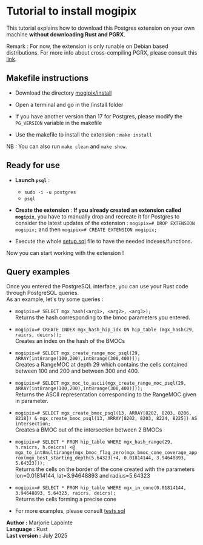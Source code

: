 # Tutorial to install mogipix

This tutorial explains how to download this Postgres extension on your own machine **without downloading Rust and PGRX**.

Remark : For now, the extension is only runable on Debian based distributions.
For more info about cross-compiling PGRX, please consult this [link](https://github.com/pgcentralfoundation/pgrx/blob/develop/docs/src/extension/build/cross-compile.md).

## Makefile instructions

- Download the directory [mogipix/install](https://gitlab.com/marjorielptt/mogipix/-/tree/main/install?ref_type=heads)

- Open a terminal and go in the /install folder

- If you have another version than 17 for Postgres, please modify the `PG_VERSION` variable in the makefile

- Use the makefile to install the extension : `make install`

NB : You can also run `make clean` and `make show`.

## Ready for use

- **Launch `psql`** :
    + `sudo -i -u postgres`
    + `psql`

- **Create the extension** : **If you already created an extension called `mogipix`**, you have to manually drop and recreate it for Postgres to consider the latest updates of the extension : `mogipix=# DROP EXTENSION mogipix;` and then `mogipix=# CREATE EXTENSION mogipix;`

- Execute the whole [setup.sql](https://gitlab.com/marjorielptt/mogipix/-/blob/main/pg_regress/sql/setup.sql?ref_type=heads) file to have the needed indexes/functions.

Now you can start working with the extension !

## Query examples

  Once you entered the PostgreSQL interface, you can use your Rust code through PostgreSQL queries.<br/>
  As an example, let's try some queries :

  - `mogipix=# SELECT mgx_hash(<arg1>, <arg2>, <arg3>);`<br/>
  Returns the hash corresponding to the bmoc parameters you entered.

  - `mogipix=# CREATE INDEX mgx_hash_hip_idx ON hip_table (mgx_hash(29, raicrs, deicrs));`<br/>
  Creates an index on the hash of the BMOCs
  - `mogipix=# SELECT mgx_create_range_moc_psql(29, ARRAY[int8range(100,200),int8range(300,400)]);`<br/>
  Creates a RangeMOC at depth 29 which contains the cells contained between 100 and 200 and between 300 and 400.
  - `mogipix=# SELECT mgx_moc_to_ascii(mgx_create_range_moc_psql(29, ARRAY[int8range(100,200),int8range(300,400)]));`<br/>
  Returns the ASCII representation corresponding to the RangeMOC given in parameter.
  - `mogipix=# SELECT mgx_create_bmoc_psql(13, ARRAY[8202, 8203, 8206, 8218]) & mgx_create_bmoc_psql(13, ARRAY[8202, 8203, 8224, 8225]) AS intersection;`<br/>
  Creates a BMOC out of the intersection between 2 BMOCs
  - `mogipix=# SELECT * FROM hip_table WHERE mgx_hash_range(29, h.raicrs, h.deicrs) <@ mgx_to_int8multirange(mgx_bmoc_flag_zero(mgx_bmoc_cone_coverage_approx(mgx_best_starting_depth(5.64323)+4, 0.01814144, 3.94648893, 5.64323)));`<br/>
  Returns the cells on the border of the cone created with the parameters lon=0.01814144, lat=3.94648893 and radius=5.64323
  - `mogipix=# SELECT * FROM hip_table WHERE mgx_in_cone(0.01814144, 3.94648893, 5.64323, raicrs, deicrs);`<br/>
  Returns the cells forming a precise cone 
  - For more examples, please consult [tests.sql](https://gitlab.com/marjorielptt/mogipix/-/blob/main/pg_regress/sql/tests.sql?ref_type=heads)  


**Author :** Marjorie Lapointe  
**Language :** Rust   
**Last version :** July 2025